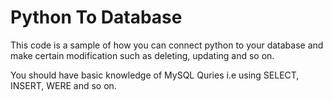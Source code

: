 # Python To Database

This code is a sample of how you can connect python to your database and make certain modification such as deleting, updating and so on.

You should have basic knowledge of MySQL Quries i.e using SELECT, INSERT, WERE and so on.
